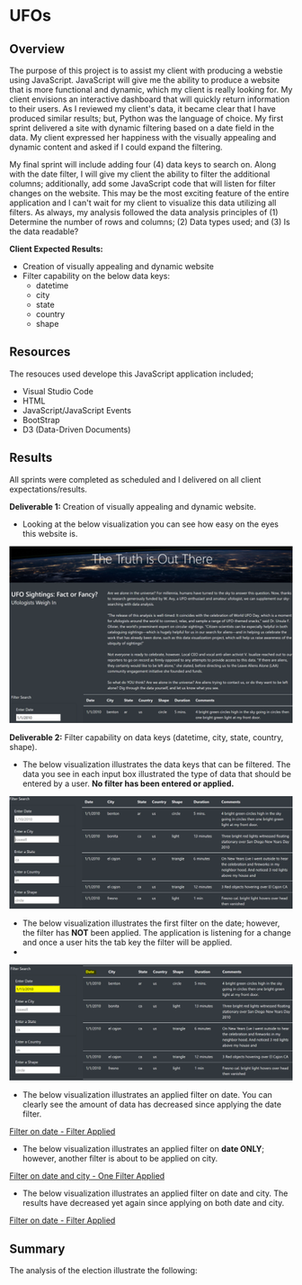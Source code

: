 # UFOs

## Overview 
The purpose of this project is to assist my client with producing a webstie using JavaScript.  JavaScript will give me the ability to produce a website that is more functional and dynamic, which my client is really looking for.  My client envisions an interactive dashboard that will quickly return information to their users.  As I reviewed my client's data, it became clear that I have produced similar results; but, Python was the language of choice.  My first sprint delivered a site with dynamic filtering based on a date field in the data.  My client expressed her happiness with the visually appealing and dynamic content and asked if I could expand the filtering.  

My final sprint will include adding four (4) data keys to search on.  Along with the date filter, I will give my client the ability to filter the additional columns; additionally, add some JavaScript code that will listen for filter changes on the website.  This may be the most exciting feature of the entire application and I can't wait for my client to visualize this data utilizing all filters.  As always, my analysis followed 
the data analysis principles of (1) Determine the number of rows and columns; (2) Data types used; and (3) Is the data readable?

__Client Expected Results:__
- Creation of visually appealing and dynamic website
- Filter capability on the below data keys:
  - datetime
  - city
  - state
  - country
  - shape

## Resources
The resouces used develope this JavaScript application included;
- Visual Studio Code
- HTML
- JavaScript/JavaScript Events
- BootStrap
- D3 (Data-Driven Documents)

## Results
All sprints were completed as scheduled and I delivered on all client expectations/results.

__Deliverable 1:__ Creation of visually appealing and dynamic website.
- Looking at the below visualization you can see how easy on the eyes this website is.

![UFO Website Visual](https://github.com/SheaButta/UFOs/blob/main/static/images/UFO_Orig.PNG)

__Deliverable 2:__ Filter capability on data keys (datetime, city, state, country, shape).
- The below visualization illustrates the data keys that can be filtered.  The data you see in each input box illustrated the type of data that should be entered by a user.  __No filter has been entered or applied.__

![Filter Capability](https://github.com/SheaButta/UFOs/blob/main/static/images/ScreenShot_NoFilters.PNG)


- The below visualization illustrates the first filter on the date; however, the filter has __NOT__ been applied.  The application is listening for a change and once a user hits the tab key the filter will be applied.
- 
![Filter on date - NO Filter Applied](https://github.com/SheaButta/UFOs/blob/main/static/images/ScreenShot_DateFilter.PNG)

- The below visualization illustrates an applied filter on date.  You can clearly see the amount of data has decreased since applying the date filter.
 
[Filter on date - Filter Applied](https://github.com/SheaButta/UFOs/blob/main/static/images/ScreenShot_DateFilter.PNG)

- The below visualization illustrates an applied filter on __date ONLY__; however, another filter is about to be applied on city.  
 
[Filter on date and city - One Filter Applied](https://github.com/SheaButta/UFOs/blob/main/static/images/ScreenShot_Date_CityFilter.PNG)

- The below visualization illustrates an applied filter on date and city.  The results have decreased yet again since applying on both date and city.
 
[Filter on date - Filter Applied](https://github.com/SheaButta/UFOs/blob/main/static/images/ScreenShot_DateFilter.PNG)




## Summary
The analysis of the election illustrate the following:

